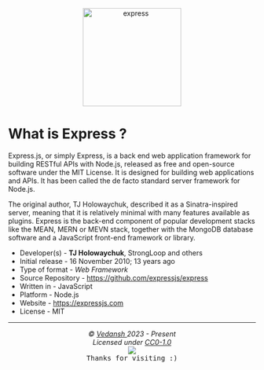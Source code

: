 <div align="center">
    <img 
        src="https://cdn.jsdelivr.net/gh/offensive-vk/Icons@master/express/express-original.svg" 
        height=200 
        width=200 
        alt="express" 
    >
</div>

# **What is Express** ?

Express.js, or simply Express, is a back end web application framework for building RESTful APIs with Node.js, released as free and open-source software under the MIT License. It is designed for building web applications and APIs. It has been called the de facto standard server framework for Node.js.

The original author, TJ Holowaychuk, described it as a Sinatra-inspired server, meaning that it is relatively minimal with many features available as plugins. Express is the back-end component of popular development stacks like the MEAN, MERN or MEVN stack, together with the MongoDB database software and a JavaScript front-end framework or library.

- Developer(s) - **TJ Holowaychuk**, StrongLoop and others
- Initial release - 16 November 2010; 13 years ago
- Type of format - *Web Framework*
- Source Repository - https://github.com/expressjs/express
- Written in - JavaScript
- Platform - Node.js
- Website - https://expressjs.com
- License - MIT

***

<p align="center">
  <i>&copy; <a href="https://github.com/offensive-vk/">Vedansh </a> 2023 - Present</i><br>
  <i>Licensed under <a href="https://github.com/offensive-vk/UntilEverything#CC0-1.0-1-ov-file">CC0-1.0</a></i><br>
  <a href="https://github.com/TheHamsterBot"><img src="https://i.ibb.co/4KtpYxb/octocat-clean-mini.png" /></a><br>
  <kbd>Thanks for visiting :)</kbd>
</p>
